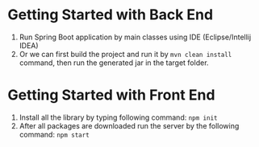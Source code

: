 # Getting Started with Back End

1. Run Spring Boot application by main classes using IDE (Eclipse/Intellij IDEA)
2. Or we can first build the project and run it by `mvn clean install` command, then run the generated jar in the target folder.

# Getting Started with Front End

1. Install all the library by typing following command: `npm init`
2. After all packages are downloaded run the server by the following command: `npm start`
